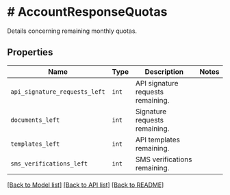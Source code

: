 # # AccountResponseQuotas

Details concerning remaining monthly quotas.

## Properties

Name | Type | Description | Notes
------------ | ------------- | ------------- | -------------
| `api_signature_requests_left` | ```int``` |  API signature requests remaining.  |  |
| `documents_left` | ```int``` |  Signature requests remaining.  |  |
| `templates_left` | ```int``` |  API templates remaining.  |  |
| `sms_verifications_left` | ```int``` |  SMS verifications  remaining.  |  |

[[Back to Model list]](../../README.md#models) [[Back to API list]](../../README.md#endpoints) [[Back to README]](../../README.md)
